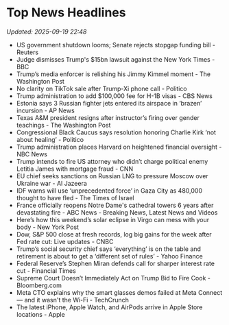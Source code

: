 # Top News Headlines

_Updated: 2025-09-19 22:48_

- US government shutdown looms; Senate rejects stopgap funding bill - Reuters
- Judge dismisses Trump's $15bn lawsuit against the New York Times - BBC
- Trump’s media enforcer is relishing his Jimmy Kimmel moment - The Washington Post
- No clarity on TikTok sale after Trump-Xi phone call - Politico
- Trump administration to add $100,000 fee for H-1B visas - CBS News
- Estonia says 3 Russian fighter jets entered its airspace in ‘brazen’ incursion - AP News
- Texas A&M president resigns after instructor’s firing over gender teachings - The Washington Post
- Congressional Black Caucus says resolution honoring Charlie Kirk ‘not about healing’ - Politico
- Trump administration places Harvard on heightened financial oversight - NBC News
- Trump intends to fire US attorney who didn’t charge political enemy Letitia James with mortgage fraud - CNN
- EU chief seeks sanctions on Russian LNG to pressure Moscow over Ukraine war - Al Jazeera
- IDF warns will use ‘unprecedented force’ in Gaza City as 480,000 thought to have fled - The Times of Israel
- France officially reopens Notre Dame's cathedral towers 6 years after devastating fire - ABC News - Breaking News, Latest News and Videos
- Here’s how this weekend’s solar eclipse in Virgo can mess with your body - New York Post
- Dow, S&P 500 close at fresh records, log big gains for the week after Fed rate cut: Live updates - CNBC
- Trump’s social security chief says ‘everything’ is on the table and retirement is about to get a ‘different set of rules’ - Yahoo Finance
- Federal Reserve’s Stephen Miran defends call for sharper interest rate cut - Financial Times
- Supreme Court Doesn’t Immediately Act on Trump Bid to Fire Cook - Bloomberg.com
- Meta CTO explains why the smart glasses demos failed at Meta Connect — and it wasn't the Wi-Fi - TechCrunch
- The latest iPhone, Apple Watch, and AirPods arrive in Apple Store locations - Apple